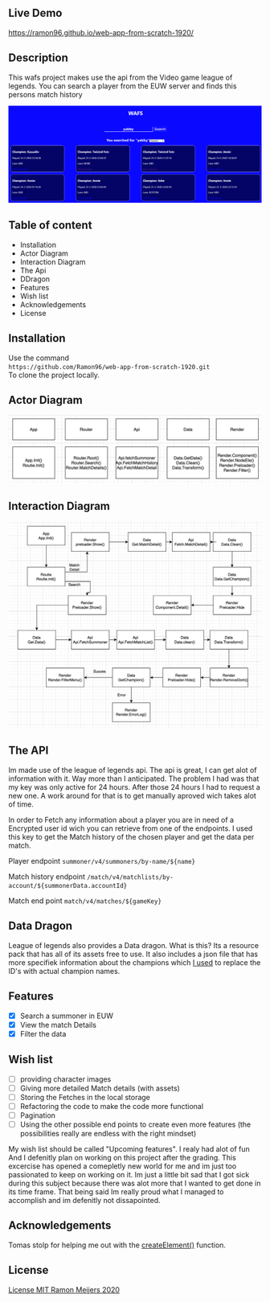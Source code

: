 ## Live Demo 
https://ramon96.github.io/web-app-from-scratch-1920/

## Description
This wafs project makes use the api from the Video game league of legends. You can search a player from the EUW server and finds this persons match history

![Search Screen](https://github.com/Ramon96/web-app-from-scratch-1920/blob/master/docs/img/ui/preview.png)
<!-- Add a nice poster image here at the end of the week, showing off your shiny frontend 📸 -->

<!-- Maybe a table of contents here? 📚 -->
## Table of content
* Installation
* Actor Diagram
* Interaction Diagram
* The Api
* DDragon
* Features
* Wish list
* Acknowledgements
* License
<!-- How about a section that describes how to install this project? 🤓 -->
## Installation 
Use the command \
`https://github.com/Ramon96/web-app-from-scratch-1920.git`\
To clone the project locally.
<!-- ...but how does one use this project? What are its features 🤔 -->
## Actor Diagram
![Actor Diagram](https://github.com/Ramon96/web-app-from-scratch-1920/blob/master/actorDiagram.png?raw=true)

## Interaction Diagram
![Interaction Diagram](https://github.com/Ramon96/web-app-from-scratch-1920/blob/master/interactiondiagram.png?raw=true)

## The API
Im made use of the league of legends api.
The api is great, I can get alot of information with it. Way more than I anticipated. 
The problem I had was that my key was only active for 24 hours. After those 24 hours I had to request a new one. 
A work around for that is to get manually aproved wich takes alot of time. 

In order to Fetch any information about a player you are in need of a Encrypted user id wich you can retrieve from one of the endpoints. 
I used this key to get the Match history of the chosen player and get the data per match. 

Player endpoint
`summoner/v4/summoners/by-name/${name}`

Match history endpoint
`/match/v4/matchlists/by-account/${summonerData.accountId}`

Match end point
`match/v4/matches/${gameKey}`

<!-- What external data source is featured in your project and what are its properties 🌠 -->
## Data Dragon
League of legends also provides a Data dragon.
What is this? 
Its a resource pack that has all of its assets free to use. It also includes a json file that has more specifiek information about the champions which [I used](https://github.com/Ramon96/web-app-from-scratch-1920/blob/master/docs/js/modules/champion.json) to replace the ID's with actual champion names.

<!-- Maybe a checklist of done stuff and stuff still on your wishlist? ✅ -->
## Features
- [x] Search a summoner in EUW
- [x] View the match Details
- [x] Filter the data

## Wish list
- [ ] providing character images
- [ ] Giving more detailed Match details (with assets) 
- [ ] Storing the Fetches in the local storage
- [ ] Refactoring the code to make the code more functional
- [ ] Pagination
- [ ] Using the other possible end points to create even more features (the possibilities really are endless with the right mindset)

My wish list should be called "Upcoming features". I realy had alot of fun And I defenitly plan on working on this project after the grading. This excercise has opened a comepletly new world for me and im just too passionated to keep on working on it. Im just a little bit sad that I got sick during this subject because there was alot more that I wanted to get done in its time frame. That being said Im really proud what I managed to accomplish and im defenitly not dissapointed. 

<!-- How about a license here? 📜 (or is it a licence?) 🤷 -->
## Acknowledgements
Tomas stolp for helping me out with the [createElement()](https://github.com/Ramon96/web-app-from-scratch-1920/blob/master/docs/js/modules/createNode.js) function. 

## License
[License MIT Ramon Meijers 2020](https://github.com/Ramon96/web-app-from-scratch-1920/blob/master/LICENSE)
